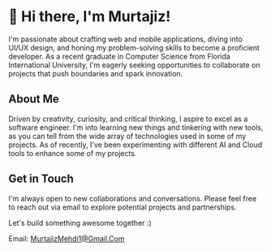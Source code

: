 <h1>👋 Hi there, I'm Murtajiz!</h1>

I'm passionate about crafting web and mobile applications, diving into UI/UX design, and honing my problem-solving skills to become a proficient developer. As a recent graduate in Computer Science from Florida International University, I'm eagerly seeking opportunities to collaborate on projects that push boundaries and spark innovation.

<h2>About Me</h2>
Driven by creativity, curiosity, and critical thinking, I aspire to excel as a software engineer. I'm into learning new things and tinkering with new tools, as you can tell from the wide array of technologies used in some of my projects. As of recently, I've been experimenting with different AI and Cloud tools to enhance some of my projects.

<h2>Get in Touch</h2>
I'm always open to new collaborations and conversations. Please feel free to reach out via email to explore potential projects and partnerships.

Let's build something awesome together :)

Email: <a href = "mailto: MurtajizMehdi1@Gmail.Com">MurtajizMehdi1@Gmail.Com</a>

<!---
MurtajizMehdi/MurtajizMehdi is a ✨ special ✨ repository because its `README.md` (this file) appears on your GitHub profile.
You can click the Preview link to take a look at your changes.
--->

